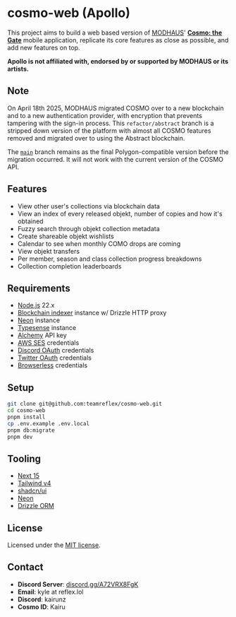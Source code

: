 # cosmo-web (Apollo)

This project aims to build a web based version of [MODHAUS](https://www.mod-haus.com/)' **[Cosmo: the Gate](https://play.google.com/store/apps/details?id=com.modhaus.cosmo)** mobile application, replicate its core features as close as possible, and add new features on top.

**Apollo is not affiliated with, endorsed by or supported by MODHAUS or its artists.**

## Note

On April 18th 2025, MODHAUS migrated COSMO over to a new blockchain and to a new authentication provider, with encryption that prevents tampering with the sign-in process. This `refactor/abstract` branch is a stripped down version of the platform with almost all COSMO features removed and migrated over to using the Abstract blockchain.

The [`main`](https://github.com/teamreflex/cosmo-web/blob/main) branch remains as the final Polygon-compatible version before the migration occurred. It will not work with the current version of the COSMO API.

## Features

- View other user's collections via blockchain data
- View an index of every released objekt, number of copies and how it's obtained
- Fuzzy search through objekt collection metadata
- Create shareable objekt wishlists
- Calendar to see when monthly COMO drops are coming
- View objekt transfers
- Per member, season and class collection progress breakdowns
- Collection completion leaderboards

## Requirements

- [Node.js](https://nodejs.org/en/) 22.x
- [Blockchain indexer](https://github.com/teamreflex/cosmo-db) instance w/ Drizzle HTTP proxy
- [Neon](https://neon.tech/) instance
- [Typesense](https://typesense.org/) instance
- [Alchemy](https://www.alchemy.com/) API key
- [AWS SES](https://aws.amazon.com/ses/) credentials
- [Discord OAuth](https://discord.com/developers/docs/topics/oauth2) credentials
- [Twitter OAuth](https://docs.x.com/resources/fundamentals/authentication/oauth-2-0/overview) credentials
- [Browserless](https://www.browserless.io/) credentials

## Setup

```bash
git clone git@github.com:teamreflex/cosmo-web.git
cd cosmo-web
pnpm install
cp .env.example .env.local
pnpm db:migrate
pnpm dev
```

## Tooling

- [Next 15](https://nextjs.org/)
- [Tailwind v4](https://tailwindcss.com/)
- [shadcn/ui](https://ui.shadcn.com/docs)
- [Neon](https://neon.tech/)
- [Drizzle ORM](https://orm.drizzle.team/)

## License

Licensed under the [MIT license](https://github.com/teamreflex/cosmo-web/blob/refactor/abstract/LICENSE.md).

## Contact

- **Discord Server**: [discord.gg/A72VRX8FgK](https://discord.gg/A72VRX8FgK)
- **Email**: kyle at reflex.lol
- **Discord**: kairunz
- **Cosmo ID**: Kairu
